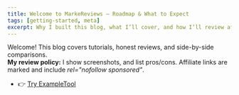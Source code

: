 ```yaml
---
title: Welcome to MarkeReviews — Roadmap & What to Expect
tags: [getting-started, meta]
excerpt: Why I built this blog, what I’ll cover, and how I’ll review affiliate products with honesty.
---
```

Welcome! This blog covers tutorials, honest reviews, and side-by-side comparisons.  
**My review policy:** I show screenshots, and list pros/cons. Affiliate links are marked and include *rel="nofollow sponsored"*.



- 👉 <a href="https://markereviews.com/?aff=123" rel="nofollow sponsored noopener">Try ExampleTool</a>
